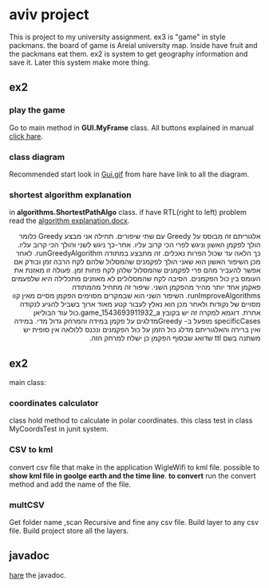 # aviv project
This is project to my university assignment.
ex3 is "game" in style packmans. the board of game is Areial university map. Inside have fruit and the packmans eat them.
ex2 is system to get geography information and save it.
Later this system make more thing.
## ex2

### play the game
Go to main method in **GUI.MyFrame** class.
All buttons explained in manual [click hare](https://github.com/aviv1620/OOP_EX2-Ex4/wiki/Manual).

### class diagram
Recommended start look in [Gui.gif](diagram/Gui.gif) from hare have link to all the diagram.

### shortest algorithm explanation
in **algorithms.ShortestPathAlgo** class. if have RTL(right to left) problem read the [algorithm explanation.docx](algorithm_explanation.docx).
<p dir='rtl' align='right'>
אלגוריתם זה מבוסס על Greedy עם שתי שיפורים.
תחילה אני מבצע Greedy כלומר הולך לפקמן האשון וניגש לפרי הכי קרוב עליו. אחר-כך ניגש לשני והולך הכי קרוב עליו. כך הלאה עד שכול הפרות נאכלים. זה מתבצע במתודה runGreedyAlgorithm.
לאחר מכן השיפור האשון הוא שאני הולך לפקמנים שהמסלול שלהם לקח הרבה זמן ובודק אם אפשר להעביר מהם פרי לפקמנים שהמסלול שלהן לקח פחות זמן. פעולה זו מאזנת את העומס בין כול הפקמנים. הסיבה לקח שהמסלולים לא מאוזנים מתכלילה היא שלפעמים פאקמן אחד יותר מהיר מהפקמן השני. שיפור זה מתחיל מהמתודה runImproveAlgorithms.
השיפור השני הוא שבמקרים מסוימים הפקמן מסיים מאין קוו מסויים של נקודות ולאחר מכן הוא נאלץ לעבור קטע מאוד ארוך בשביל להגיע לנקודה אחרת. דוגמא למקרה זה יש בקובץ game_1543693911932_a.כול עוד הבוליאן specificCases מופעל ב- Greedyמדלגים על פקמן במידה והמרחק גדול מדי. במידה ואין ברירה והאלגוריתם מדלג כול הזמן על כול הפקמנים ונכנס ללולאה אין סופית יש משתנה בשם ttl שדואג שבסוף הפקמן כן ישלח למרחק הזה.</p>

## ex2
main class:
### coordinates calculator
class hold method to calculate in polar coordinates.
this class test in class MyCoordsTest in junit system.

### CSV to kml
convert csv file that make in the application WigleWifi to kml file.
possible to **show kml file in goolge earth and the time line**.
**to convert** run the convert method and add the name of the file.

### multCSV
Get folder name ,scan Recursive and fine any csv file.
Build layer to any csv file.
Build project store all the layers.

## javadoc
[hare](doc/index.html) the javadoc.




